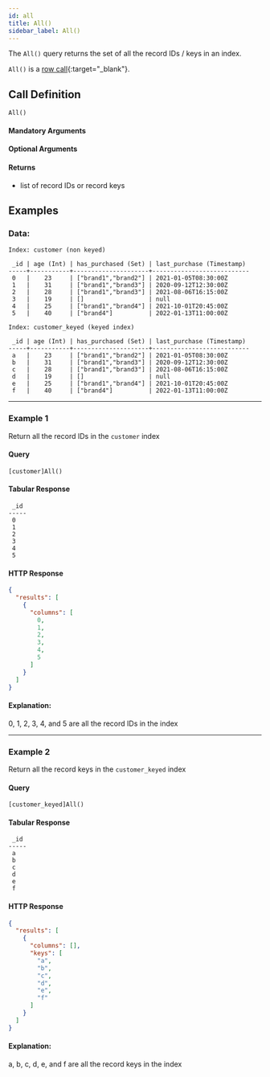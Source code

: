 ```yaml
---
id: all
title: All()
sidebar_label: All()
---
```


The `All()` query returns the set of all the record IDs / keys in an index.

`All()` is a [row call](/pql-guide/pql-introduction#row-calls){:target="_blank"}.

## Call Definition

```pql
All()
```

#### Mandatory Arguments
#### Optional Arguments
#### Returns
- list of record IDs or record keys
    
## Examples

### Data:

```
Index: customer (non keyed)

 _id | age (Int) | has_purchased (Set) | last_purchase (Timestamp)
-----+-----------+---------------------+---------------------------
 0   |    23     | ["brand1","brand2"] | 2021-01-05T08:30:00Z
 1   |    31     | ["brand1","brand3"] | 2020-09-12T12:30:00Z
 2   |    28     | ["brand1","brand3"] | 2021-08-06T16:15:00Z
 3   |    19     | []                  | null
 4   |    25     | ["brand1","brand4"] | 2021-10-01T20:45:00Z
 5   |    40     | ["brand4"]          | 2022-01-13T11:00:00Z

Index: customer_keyed (keyed index)

 _id | age (Int) | has_purchased (Set) | last_purchase (Timestamp)
-----+-----------+---------------------+---------------------------
 a   |    23     | ["brand1","brand2"] | 2021-01-05T08:30:00Z
 b   |    31     | ["brand1","brand3"] | 2020-09-12T12:30:00Z
 c   |    28     | ["brand1","brand3"] | 2021-08-06T16:15:00Z
 d   |    19     | []                  | null
 e   |    25     | ["brand1","brand4"] | 2021-10-01T20:45:00Z
 f   |    40     | ["brand4"]          | 2022-01-13T11:00:00Z
```
-----------------------------------------------------------------------
### Example 1
Return all the record IDs in the `customer` index 

#### Query
```
[customer]All()
```
#### Tabular Response
```
 _id
-----
 0
 1
 2
 3
 4
 5
```
#### HTTP Response
```json
{
  "results": [
    {
      "columns": [
        0,
        1,
        2,
        3,
        4,
        5
      ]
    }
  ]
}
```
#### Explanation:
0, 1, 2, 3, 4, and 5 are all the record IDs in the index


---
### Example 2
Return all the record keys in the `customer_keyed` index

#### Query
```
[customer_keyed]All()
```
#### Tabular Response
```
 _id
-----
 a
 b
 c
 d
 e
 f
```
#### HTTP Response
```json
{
  "results": [
    {
      "columns": [],
      "keys": [
        "a",
        "b",
        "c",
        "d",
        "e",
        "f"
      ]
    }
  ]
}
```
#### Explanation:
a, b, c, d, e, and f are all the record keys in the index
